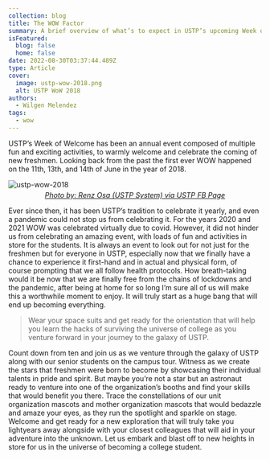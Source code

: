 ```yaml
---
collection: blog
title: The WOW Factor
summary: A brief overview of what’s to expect in USTP’s upcoming Week of Welcome.
isFeatured:
  blog: false
  home: false
date: 2022-08-30T03:37:44.489Z 
type: Article
cover:
  image: ustp-wow-2018.png
  alt: USTP WoW 2018
authors:
  - Wilgen Melendez
tags:
  - wow
---
```

USTP’s Week of Welcome has been an annual event composed of multiple fun and exciting activities, to warmly welcome and celebrate the coming of new freshmen. Looking back from the past the first ever WOW happened on the 11th, 13th, and 14th of June in the year of 2018. 

![ustp-wow-2018](ustp-wow-2018.png "USTP WoW 2018")

<a href='https://web.facebook.com/ustp2016/photos/a.426065421195477/426073121194707'>
<p style="text-align: center; font-style: italic; margin-top: -10px;">Photo by: Renz Osa (USTP System) via USTP FB Page</p>
</a>

Ever since then, it has been USTP’s tradition to celebrate it yearly, and even a pandemic could not stop us from celebrating it. For the years 2020 and 2021 WOW was celebrated virtually due to covid. However, it did not hinder us from celebrating an amazing event, with loads of fun and activities in store for the students. It is always an event to look out for not just for the freshmen but for everyone in USTP, especially now that we finally have a chance to experience it first-hand and in actual and physical form, of course prompting that we all follow health protocols. How breath-taking would it be now that we are finally free from the chains of lockdowns and the pandemic, after being at home for so long I’m sure all of us will make this a worthwhile moment to enjoy. It will truly start as a huge bang that will end up becoming everything. 

> Wear your space suits and get ready for the orientation that will help you learn the hacks of surviving the universe of college as you venture forward in your journey to the galaxy of USTP.

 Count down from ten and join us as we venture through the galaxy of USTP along with our senior students on the campus tour. Witness as we create the stars that freshmen were born to become by showcasing their individual talents in pride and spirit. But maybe you’re not a star but an astronaut ready to venture into one of the organization’s booths and find your skills that would benefit you there. Trace the constellations of our unit organization mascots and mother organization mascots that would bedazzle and amaze your eyes, as they run the spotlight and sparkle on stage. Welcome and get ready for a new exploration that will truly take you lightyears away alongside with your closest colleagues that will aid in your adventure into the unknown. Let us embark and blast off to new heights in store for us in the universe of becoming a college student.

